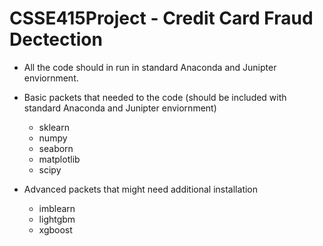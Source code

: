 # CSSE415Project - Credit Card Fraud Dectection

* All the code should in run in standard Anaconda and Junipter enviornment.

* Basic packets that needed to the code (should be included with standard Anaconda and Junipter enviornment)
  * sklearn
  * numpy
  * seaborn
  * matplotlib
  * scipy

* Advanced packets that might need additional installation
  * imblearn
  * lightgbm
  * xgboost
